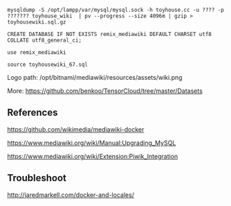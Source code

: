 
```
mysqldump -S /opt/lampp/var/mysql/mysql.sock -h toyhouse.cc -u ???? -p ??????? toyhouse_wiki  | pv --progress --size 4096m | gzip > toyhousewiki.sql.gz
```
```
CREATE DATABASE IF NOT EXISTS remix_mediawiki DEFAULT CHARSET utf8 COLLATE utf8_general_ci;
```
```
use remix_mediawiki 
```
```
source toyhousewiki_67.sql
```

Logo path: /opt/bitnami/mediawiki/resources/assets/wiki.png

More: https://github.com/benkoo/TensorCloud/tree/master/Datasets

## References

https://github.com/wikimedia/mediawiki-docker

https://www.mediawiki.org/wiki/Manual:Upgrading_MySQL

https://www.mediawiki.org/wiki/Extension:Piwik_Integration

## Troubleshoot

http://jaredmarkell.com/docker-and-locales/
